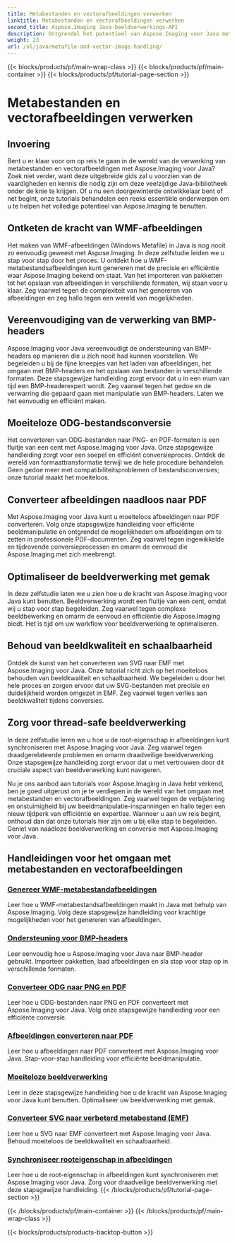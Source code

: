 ```yaml
---
title: Metabestanden en vectorafbeeldingen verwerken
linktitle: Metabestanden en vectorafbeeldingen verwerken
second_title: Aspose.Imaging Java-beeldverwerkings-API
description: Ontgrendel het potentieel van Aspose.Imaging voor Java met onze stapsgewijze tutorials. Maak eenvoudig WMF-metabestand-images, verwerkt BMP-headers en meer.
weight: 23
url: /nl/java/metafile-and-vector-image-handling/
---
```


{{< blocks/products/pf/main-wrap-class >}}
{{< blocks/products/pf/main-container >}}
{{< blocks/products/pf/tutorial-page-section >}}

# Metabestanden en vectorafbeeldingen verwerken

## Invoering

Bent u er klaar voor om op reis te gaan in de wereld van de verwerking van metabestanden en vectorafbeeldingen met Aspose.Imaging voor Java? Zoek niet verder, want deze uitgebreide gids zal u voorzien van de vaardigheden en kennis die nodig zijn om deze veelzijdige Java-bibliotheek onder de knie te krijgen. Of u nu een doorgewinterde ontwikkelaar bent of net begint, onze tutorials behandelen een reeks essentiële onderwerpen om u te helpen het volledige potentieel van Aspose.Imaging te benutten.

## Ontketen de kracht van WMF-afbeeldingen

Het maken van WMF-afbeeldingen (Windows Metafile) in Java is nog nooit zo eenvoudig geweest met Aspose.Imaging. In deze zelfstudie leiden we u stap voor stap door het proces. U ontdekt hoe u WMF-metabestandsafbeeldingen kunt genereren met de precisie en efficiëntie waar Aspose.Imaging bekend om staat. Van het importeren van pakketten tot het opslaan van afbeeldingen in verschillende formaten, wij staan voor u klaar. Zeg vaarwel tegen de complexiteit van het genereren van afbeeldingen en zeg hallo tegen een wereld van mogelijkheden.

## Vereenvoudiging van de verwerking van BMP-headers

Aspose.Imaging voor Java vereenvoudigt de ondersteuning van BMP-headers op manieren die u zich nooit had kunnen voorstellen. We begeleiden u bij de fijne kneepjes van het laden van afbeeldingen, het omgaan met BMP-headers en het opslaan van bestanden in verschillende formaten. Deze stapsgewijze handleiding zorgt ervoor dat u in een mum van tijd een BMP-headerexpert wordt. Zeg vaarwel tegen het gedoe en de verwarring die gepaard gaan met manipulatie van BMP-headers. Laten we het eenvoudig en efficiënt maken.

## Moeiteloze ODG-bestandsconversie

Het converteren van ODG-bestanden naar PNG- en PDF-formaten is een fluitje van een cent met Aspose.Imaging voor Java. Onze stapsgewijze handleiding zorgt voor een soepel en efficiënt conversieproces. Ontdek de wereld van formaattransformatie terwijl we de hele procedure behandelen. Geen gedoe meer met compatibiliteitsproblemen of bestandsconversies; onze tutorial maakt het moeiteloos.

## Converteer afbeeldingen naadloos naar PDF

Met Aspose.Imaging voor Java kunt u moeiteloos afbeeldingen naar PDF converteren. Volg onze stapsgewijze handleiding voor efficiënte beeldmanipulatie en ontgrendel de mogelijkheden om afbeeldingen om te zetten in professionele PDF-documenten. Zeg vaarwel tegen ingewikkelde en tijdrovende conversieprocessen en omarm de eenvoud die Aspose.Imaging met zich meebrengt.

## Optimaliseer de beeldverwerking met gemak

In deze zelfstudie laten we u zien hoe u de kracht van Aspose.Imaging voor Java kunt benutten. Beeldverwerking wordt een fluitje van een cent, omdat wij u stap voor stap begeleiden. Zeg vaarwel tegen complexe beeldbewerking en omarm de eenvoud en efficiëntie die Aspose.Imaging biedt. Het is tijd om uw workflow voor beeldverwerking te optimaliseren.

## Behoud van beeldkwaliteit en schaalbaarheid

Ontdek de kunst van het converteren van SVG naar EMF met Aspose.Imaging voor Java. Onze tutorial richt zich op het moeiteloos behouden van beeldkwaliteit en schaalbaarheid. We begeleiden u door het hele proces en zorgen ervoor dat uw SVG-bestanden met precisie en duidelijkheid worden omgezet in EMF. Zeg vaarwel tegen verlies aan beeldkwaliteit tijdens conversies.

## Zorg voor thread-safe beeldverwerking

In deze zelfstudie leren we u hoe u de root-eigenschap in afbeeldingen kunt synchroniseren met Aspose.Imaging voor Java. Zeg vaarwel tegen draadgerelateerde problemen en omarm draadveilige beeldverwerking. Onze stapsgewijze handleiding zorgt ervoor dat u met vertrouwen door dit cruciale aspect van beeldverwerking kunt navigeren.

Nu je ons aanbod aan tutorials voor Aspose.Imaging in Java hebt verkend, ben je goed uitgerust om je te verdiepen in de wereld van het omgaan met metabestanden en vectorafbeeldingen. Zeg vaarwel tegen de verbijstering en onstuimigheid bij uw beeldmanipulatie-inspanningen en hallo tegen een nieuw tijdperk van efficiëntie en expertise. Wanneer u aan uw reis begint, onthoud dan dat onze tutorials hier zijn om u bij elke stap te begeleiden. Geniet van naadloze beeldverwerking en conversie met Aspose.Imaging voor Java.
## Handleidingen voor het omgaan met metabestanden en vectorafbeeldingen
### [Genereer WMF-metabestandafbeeldingen](./generate-wmf-metafile-images/)
Leer hoe u WMF-metabestandsafbeeldingen maakt in Java met behulp van Aspose.Imaging. Volg deze stapsgewijze handleiding voor krachtige mogelijkheden voor het genereren van afbeeldingen.
### [Ondersteuning voor BMP-headers](./bmp-header-support/)
Leer eenvoudig hoe u Aspose.Imaging voor Java naar BMP-header gebruikt. Importeer pakketten, laad afbeeldingen en sla stap voor stap op in verschillende formaten.
### [Converteer ODG naar PNG en PDF](./odg-file-format-support/)
Leer hoe u ODG-bestanden naar PNG en PDF converteert met Aspose.Imaging voor Java. Volg onze stapsgewijze handleiding voor een efficiënte conversie.
### [Afbeeldingen converteren naar PDF](./pdf-dpi-settings-configuration/)
Leer hoe u afbeeldingen naar PDF converteert met Aspose.Imaging voor Java. Stap-voor-stap handleiding voor efficiënte beeldmanipulatie.
### [Moeiteloze beeldverwerking](./otg-file-format-support/)
Leer in deze stapsgewijze handleiding hoe u de kracht van Aspose.Imaging voor Java kunt benutten. Optimaliseer uw beeldverwerking met gemak.
### [Converteer SVG naar verbeterd metabestand (EMF)](./convert-svg-to-enhanced-metafile/)
Leer hoe u SVG naar EMF converteert met Aspose.Imaging voor Java. Behoud moeiteloos de beeldkwaliteit en schaalbaarheid.
### [Synchroniseer rooteigenschap in afbeeldingen](./synchronize-root-property-in-images/)
Leer hoe u de root-eigenschap in afbeeldingen kunt synchroniseren met Aspose.Imaging voor Java. Zorg voor draadveilige beeldverwerking met deze stapsgewijze handleiding.
{{< /blocks/products/pf/tutorial-page-section >}}

{{< /blocks/products/pf/main-container >}}
{{< /blocks/products/pf/main-wrap-class >}}

{{< blocks/products/products-backtop-button >}}
